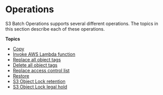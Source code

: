 # Operations<a name="batch-ops-operations"></a>

S3 Batch Operations supports several different operations\. The topics in this section describe each of these operations\.

**Topics**
+ [Copy](batch-ops-copy-object.md)
+ [Invoke AWS Lambda function](batch-ops-invoke-lambda.md)
+ [Replace all object tags](batch-ops-put-object-tagging.md)
+ [Delete all object tags](batch-ops-delete-object-tagging.md)
+ [Replace access control list](batch-ops-put-object-acl.md)
+ [Restore](batch-ops-initiate-restore-object.md)
+ [S3 Object Lock retention](batch-ops-retention-date.md)
+ [S3 Object Lock legal hold](batch-ops-legal-hold.md)
